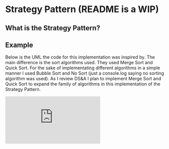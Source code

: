 # Strategy Pattern (README is a WIP)

## What is the Strategy Pattern?

## Example

Below is the UML the code for this implementation was inspired by. The main difference is the sort algorithms used. They used Merge Sort and Quick Sort. For the sake of implementating different algorithms in a simple manner I used Bubble Sort and No Sort (just a console.log saying no sorting algorithm was used). As I review DS&A I plan to implement Merge Sort and Quick Sort to expand the family of algorithms in this implementation of the Strategy Pattern.

![UML Image](https://java2blog.com/wp-content/webpc-passthru.php?src=https://java2blog.com/wp-content/uploads/2018/04/classDigramStrategyPattern.jpg&nocache=1)
